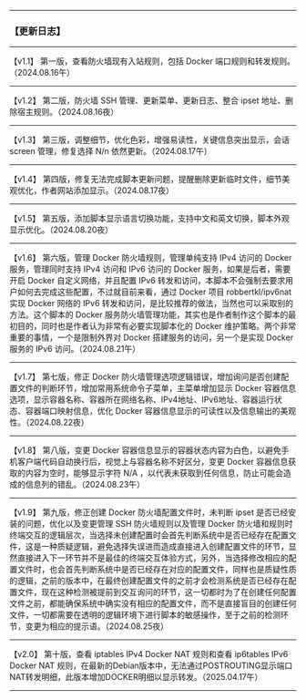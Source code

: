 -----------------------------------------------------------------------------------------------------------------------------

### 【更新日志】

-----------------------------------------------------------------------------------------------------------------------------

【v1.1】 第一版，查看防火墙现有入站规则，包括 Docker 端口规则和转发规则。（2024.08.16午）

-----------------------------------------------------------------------------------------------------------------------------

【v1.2】 第二版，防火墙 SSH 管理、更新菜单、更新日志、整合 ipset 地址、删除宿主规则。（2024.08.16夜）

-----------------------------------------------------------------------------------------------------------------------------

【v1.3】 第三版，调整细节，优化色彩，增强易读性，关键信息突出显示，会话 screen 管理，修复选择 N/n 依然更新。（2024.08.17午）

-----------------------------------------------------------------------------------------------------------------------------

【v1.4】 第四版，修复无法完成脚本更新问题，提醒删除更新临时文件，细节美观优化，作者网站添加显示。（2024.08.17夜）

-----------------------------------------------------------------------------------------------------------------------------

【v1.5】 第五版，添加脚本显示语言切换功能，支持中文和英文切换，脚本外观显示优化。（2024.08.20夜）

-----------------------------------------------------------------------------------------------------------------------------

【v1.6】 第六版，管理 Docker 防火墙规则，管理单纯支持 IPv4 访问的 Docker 服务，管理同时支持 IPv4 访问和 IPv6 访问的 Docker 服务，如果是后者，需要开启 Docker 自定义网络，并且配置 IPv6 转发和访问，本脚本不会强制去要求用户如何去完成这些配置，不过就目前来看，通过 Docker 项目 robbertkl/ipv6nat 实现 Docker 网络的 IPv6 转发和访问，是比较推荐的做法，当然也可以采取别的方法。这个脚本的 Docker 服务防火墙管理功能，其实也是作者制作这个脚本的最初目的，同时也是作者认为非常有必要实现脚本化的 Docker 维护策略。两个非常重要的事情，一个是限制外界对 Docker 搭建服务的访问，另一个是实现 Docker 服务的 IPv6 访问。（2024.08.21午）

-----------------------------------------------------------------------------------------------------------------------------

【v1.7】 第七版，修正 Docker 防火墙管理选项逻辑错误，增加询问是否创建配置文件的判断环节，增加常用系统命令子菜单，主菜单增加显示 Docker 容器信息选项，显示容器名称、容器所在网络名称、IPv4地址、IPv6地址、容器运行状态、容器端口映射信息，优化 Docker 容器信息显示的可读性以及信息输出的美观性。（2024.08.22夜）

-----------------------------------------------------------------------------------------------------------------------------

【v1.8】 第八版，变更 Docker 容器信息显示的容器状态内容为白色，以避免手机客户端代码自动换行后，视觉上与容器名称不好区分，变更 Docker 容器信息获取的内容为空时，能够显示字符 N/A ，以代表未获取到任何信息，防止可能会造成的信息列的错乱。（2024.08.23午）

-----------------------------------------------------------------------------------------------------------------------------

【v1.9】 第九版，修正创建 Docker 防火墙配置文件时，未判断 ipset 是否已经安装的问题，优化以及变更管理 SSH 防火墙规则以及管理 Docker 防火墙和规则时终端交互的逻辑层次，当选择未创建配置时会首先判断系统中是否已经存在配置文件，这是一种质疑逻辑，避免选择失误进而造成直接进入创建配置文件的环节，显然直接进入下一环节并不是最佳的终端交互体验方式，另外，当选择修改相应的配置文件时，也会首先判断系统中是否已经存在对应的配置文件，同样也是质疑性质的逻辑，之前的版本中，在最终创建配置文件的之前才会检测系统是否已经存在配置文件，现在这种检测被提前到交互询问的环节，这一切都时为了在创建任何配置文件之前，都能确保系统中确实没有相应的配置文件，而不是直接盲目的创建任何文件，一切都需要在透明的逻辑环境下进行脚本的敏感操作，至于之前的检测环节，变更为相应的提示语。（2024.08.25夜）

-----------------------------------------------------------------------------------------------------------------------------

【v2.0】 第十版，查看 iptables IPv4 Docker NAT 规则和查看 ip6tables IPv6 Docker NAT 规则，在最新的Debian版本中，无法通过POSTROUTING显示端口NAT转发明细，此版本增加DOCKER明细以显示转发。（2025.04.17午）

-----------------------------------------------------------------------------------------------------------------------------
